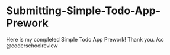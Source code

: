 # Submitting-Simple-Todo-App-Prework
Here is my completed Simple Todo App Prework! Thank you. /cc @coderschoolreview
